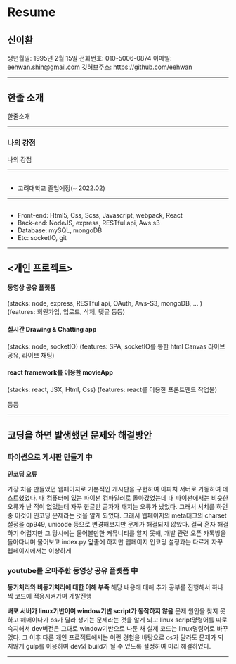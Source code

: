 # Resume


## 신이환

생년월일: 1995년 2월 15일
전화번호: 010-5006-0874
이메일: eehwan.shin@gmail.com
깃허브주소: https://github.com/eehwan

-------------------------------------------------------

## 한줄 소개

한줄소개

-------------------------------------------------------
### 나의 강점

나의 강점

-------------------------------------------------------

## <Education>

- 고려대학교 졸업예정(~ 2022.02)

-------------------------------------------------------

## <Skills>

- Front-end: Html5, Css, Scss, Javascript, webpack, React
- Back-end: NodeJS, express, RESTful api, Aws s3
- Database: mySQL, mongoDB
- Etc: socketIO, git  

-------------------------------------------------------

## <개인 프로젝트>

#### 동영상 공유 플랫폼
(stacks: node, express, RESTful api, OAuth, Aws-S3, mongoDB, ... )
(features: 회원가입, 업로드, 삭제, 댓글 등등)

#### 실시간 Drawing & Chatting app
(stacks: node, socketIO)
(features: SPA, socketIO를 통한 html Canvas 라이브 공유, 라이브 채팅)

#### react framework를 이용한 movieApp
(stacks: react, JSX, Html, Css)
(features: react를 이용한 프론트엔드 작업물)   

등등

-------------------------------------------------------

## 코딩을 하면 발생했던 문제와 해결방안


### 파이썬으로 게시판 만들기 中

>
**인코딩 오류**
>
가장 처음 만들었던 웹페이지로 기본적인 게시판을 구현하여
아파치 서버로 가동하여 테스트했었다. 내 컴퓨터에 있는 파이썬 컴파일러로 돌아갔었는데
내 파이썬에서는 비슷한 오류가 난 적이 없었는데 자꾸 한글만 글자가 깨지는 오류가 났었다.
그래서 서치를 하던 중 이것이 인코딩 문제라는 것을 알게 되었다.
그래서 웹페이지의 meta태그의 charset 설정을 cp949, unicode 등으로 변경해보지만
문제가 해결되지 않았다. 결국 혼자 해결하기 어렵지만 그 당시에는 물어볼만한 커뮤니티를 알지 못해,
개발 관련 오픈 카톡방을 돌아다니며 물어보고 index.py 앞줄에 
하지만 웹페이지  인코딩 설정과는 다르게 자꾸 웹페이지에서는 이상하게 

### youtube를 오마주한 동영상 공유 플렛폼 中 

>
**동기처리와 비동기처리에 대한 이해 부족**
해당 내용에 대해 추가 공부를 진행해서 하나씩 코드에 적용시켜가며 개발진행

>
**배포 서버가 linux기반이여 window기반 script가 동작하지 않음**
문제 원인을 찾지 못하고 헤매이다가 os가 달라 생기는 문제라는 것을 알게 되고 linux script명령어를 따로 숙지해서 dev버전은 그대로 window기반으로 나둔 채
실제 코드는 linux명령어로 바꾸었다.
그 이후 다른 개인 프로젝트에서는 이런 경험을 바탕으로 os가 달라도 문제가 되지않게 gulp를 이용하여 dev와 build가 될 수 있도록 설정하여 미리 해결하였다.

-------------------------------------------------------
